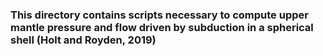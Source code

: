 ### This directory contains scripts necessary to compute upper mantle pressure and flow driven by subduction in a spherical shell (Holt and Royden, 2019)
